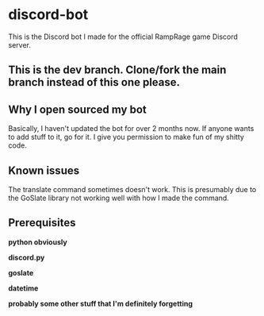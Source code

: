 # discord-bot
This is the Discord bot I made for the official RampRage game Discord server.

## This is the dev branch. Clone/fork the main branch instead of this one please.

## Why I open sourced my bot
Basically, I haven't updated the bot for over 2 months now. If anyone wants to add stuff to it, go for it. I give you permission to make fun of my shitty code.

## Known issues

The translate command sometimes doesn't work. This is presumably due to the GoSlate library not working well with how I made the command.

## Prerequisites
**python obviously**

**discord.py**

**goslate**

**datetime**

**probably some other stuff that I'm definitely forgetting**
